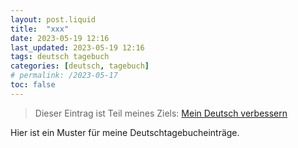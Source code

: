 ```yaml
---
layout: post.liquid
title:  "xxx"
date: 2023-05-19 12:16
last_updated: 2023-05-19 12:16
tags: deutsch tagebuch 
categories: [deutsch, tagebuch]
# permalink: /2023-05-17
toc: false
---
```

> Dieser Eintrag ist Teil meines Ziels: [Mein Deutsch verbessern](/now) 

Hier ist ein Muster für meine Deutschtagebucheinträge.

